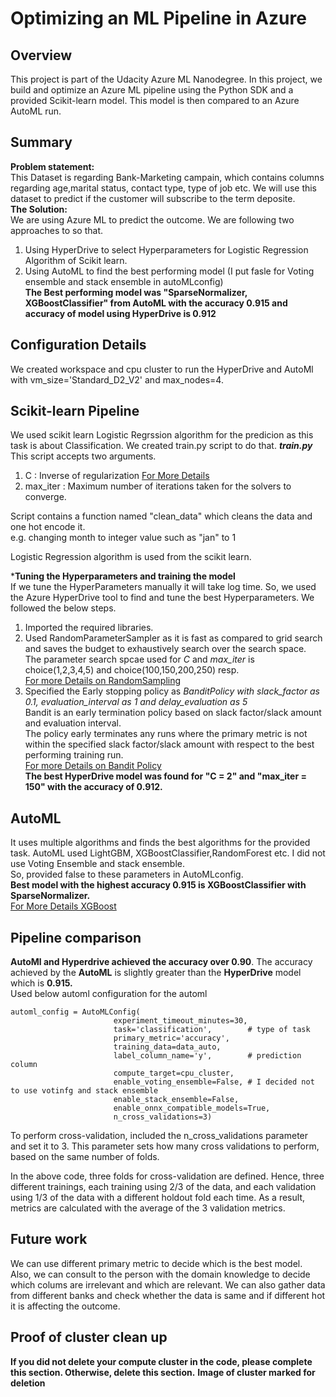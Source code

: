 # Optimizing an ML Pipeline in Azure

## Overview
This project is part of the Udacity Azure ML Nanodegree.
In this project, we build and optimize an Azure ML pipeline using the Python SDK and a provided Scikit-learn model.
This model is then compared to an Azure AutoML run.

## Summary
**Problem statement:**  
This Dataset is regarding Bank-Marketing campain, which contains columns regarding age,marital status, contact type, type of job etc. We will use this dataset to predict if the customer will subscribe to the term deposite.  
**The Solution:**  
We are using Azure ML to predict the outcome. We are following two approaches to so that.  
1. Using HyperDrive to select Hyperparameters for Logistic Regression Algorithm of Scikit learn.  
2. Using AutoML to find the best performing model (I put fasle for Voting ensemble and stack ensemble in autoMLconfig)  
**The Best performing model was "SparseNormalizer, XGBoostClassifier" from AutoML with the accuracy 0.915 and accuracy of model using HyperDrive is 0.912**  
  
## Configuration Details  
We created workspace and cpu cluster to run the HyperDrive and AutoMl with vm_size='Standard_D2_V2' and max_nodes=4.  
## Scikit-learn Pipeline  
 
We used scikit learn Logistic Regrssion algorithm for the predicion as this task is about Classification. We created train.py script to do that.
***train.py***  
This script accepts two arguments.  
   1. C : Inverse of regularization [For More Details](https://stackoverflow.com/questions/22851316/what-is-the-inverse-of-regularization-strength-in-logistic-regression-how-shoul)  
   2. max_iter : Maximum number of iterations taken for the solvers to converge.  
  
Script contains a function named "clean_data" which cleans the data and one hot encode it.   
   e.g. changing month to integer value such as "jan" to 1  
  
Logistic Regression algorithm is used from the scikit learn.  

***Tuning the Hyperparameters and training the model**    
 If we tune the HyperParameters manually it will take log time. So, we used the Azure HyperDrive tool to find and tune the best Hyperparameters. We followed the below steps.  
   1.  Imported the required libraries.  
   2.  Used RandomParameterSampler as it is fast as compared to grid search and saves the budget to exhaustively search over the search space.  
       The parameter search spcae used for *C* and *max_iter* is choice(1,2,3,4,5) and choice(100,150,200,250) resp.  
       [For more Details on RandomSampling](https://docs.microsoft.com/en-us/azure/machine-learning/how-to-tune-hyperparameters)  
   3.  Specified the Early stopping policy as *BanditPolicy with slack_factor as 0.1, evaluation_interval as 1 and delay_evaluation as 5*   
       Bandit is an early termination policy based on slack factor/slack amount and evaluation interval.   
       The policy early terminates any runs where the primary metric is not within the specified slack factor/slack amount with respect to the best performing     training run.  
       [For more Details on Bandit Policy](https://azure.github.io/azureml-sdk-for-r/reference/bandit_policy.html)  
**The best HyperDrive model was found for "C = 2" and "max_iter = 150" with the accuracy of 0.912.**  

## AutoML  

It uses multiple algorithms and finds the best algorithms for the provided task. AutoML used LightGBM, XGBoostClassifier,RandomForest etc. I did not use Voting Ensemble and stack ensemble.  
So, provided false to these parameters in AutoMLconfig.  
**Best model with the highest accuracy 0.915 is XGBoostClassifier with SparseNormalizer.**  
[For More Details XGBoost](https://towardsdatascience.com/a-beginners-guide-to-xgboost-87f5d4c30ed7)  

## Pipeline comparison  

**AutoMl and Hyperdrive achieved the accuracy over 0.90**. The accuracy achieved by the **AutoML** is slightly greater than the **HyperDrive** model which is **0.915.**  
Used below automl configuration for the automl    
```
automl_config = AutoMLConfig(  
                       experiment_timeout_minutes=30,    
                       task='classification',        # type of task    
                       primary_metric='accuracy',         
                       training_data=data_auto,
                       label_column_name='y',        # prediction column  
                       compute_target=cpu_cluster,      
                       enable_voting_ensemble=False, # I decided not to use votinfg and stack ensemble  
                       enable_stack_ensemble=False,  
                       enable_onnx_compatible_models=True,  
                       n_cross_validations=3)
 ```

To perform cross-validation, included the n_cross_validations parameter and set it to 3. This parameter sets how many cross validations to perform, based on the same number of folds.

In the above code, three folds for cross-validation are defined. Hence, three different trainings, each training using 2/3 of the data, and each validation using 1/3 of the data with a different holdout fold each time.
As a result, metrics are calculated with the average of the 3 validation metrics.
## Future work
We can use different primary metric to decide which is the best model. Also, we can consult to the person with the domain knowledge to decide which colums are irrelevant and which are relevant.
We can also gather data from different banks and check whether the data is same and if different hot it is affecting the outcome.
## Proof of cluster clean up
**If you did not delete your compute cluster in the code, please complete this section. Otherwise, delete this section.**
**Image of cluster marked for deletion**

